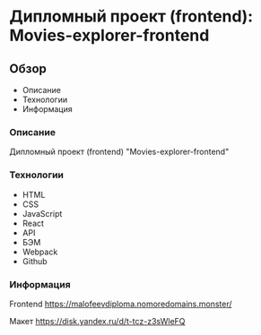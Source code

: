 # Дипломный проект (frontend): Movies-explorer-frontend

## Обзор

* Описание
* Технологии
* Информация

### Описание

Дипломный проект (frontend) "Movies-explorer-frontend"

### Технологии

* HTML
* CSS
* JavaScript
* React
* API
* БЭМ
* Webpack
* Github

### Информация

Frontend https://malofeevdiploma.nomoredomains.monster/

Макет https://disk.yandex.ru/d/t-tcz-z3sWleFQ
